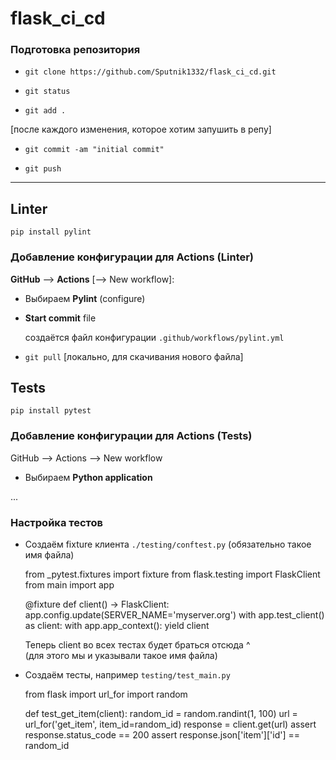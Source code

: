 # flask_ci_cd


### Подготовка репозитория
- `git clone https://github.com/Sputnik1332/flask_ci_cd.git`


- `git status`


- `git add .`

[после каждого изменения, которое хотим запушить в репу]
- `git commit -am "initial commit"`

- `git push`

-----

## Linter

`pip install pylint`

### Добавление конфигурации для Actions (Linter)

**GitHub** --> **Actions** [--> New workflow]:

- Выбираем **Pylint** (configure)


- **Start commit** file

    создаётся файл конфигурации
`.github/workflows/pylint.yml`


- `git pull` [локально, для скачивания нового файла]



## Tests

`pip install pytest`

### Добавление конфигурации для Actions (Tests)

GitHub --> Actions --> New workflow

- Выбираем **Python application**

...


### Настройка тестов

- Создаём fixture клиента `./testing/conftest.py` (обязательно такое имя файла)


    from _pytest.fixtures import fixture
    from flask.testing import FlaskClient
    from main import app
    
    
    @fixture
    def client() -> FlaskClient:
        app.config.update(SERVER_NAME='myserver.org')
        with app.test_client() as client:
            with app.app_context():
                yield client

  Теперь client во всех тестах будет браться отсюда ^ \
  (для этого мы и указывали такое имя файла)
  
- Создаём тесты, например `testing/test_main.py`


    from flask import url_for
    import random
    
    
    def test_get_item(client):
        random_id = random.randint(1, 100)
        url = url_for('get_item', item_id=random_id)
        response = client.get(url)
        assert response.status_code == 200
        assert response.json['item']['id'] == random_id